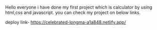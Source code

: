 Hello everyone i have done my first project which is calculator by using html,css and javascript.
you can check my project on below links.


deploy link-  https://celebrated-longma-a1a848.netlify.app/
